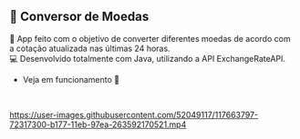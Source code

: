 ## 💱 Conversor de Moedas 
📱 App feito com o objetivo de converter diferentes moedas de acordo com a cotação atualizada nas últimas 24 horas.
</br>
💻 Desenvolvido totalmente com Java, utilizando a API ExchangeRateAPI.


- Veja em funcionamento 👀
</br>

https://user-images.githubusercontent.com/52049117/117663797-72317300-b177-11eb-97ea-263592170521.mp4



